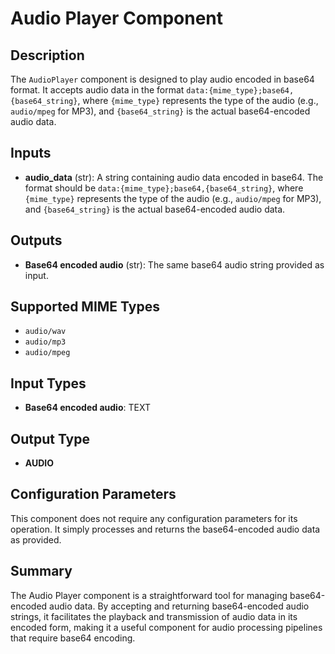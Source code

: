 # Audio Player Component

## Description


The `AudioPlayer` component is designed to play audio encoded in base64 format. It accepts audio data in the format `data:{mime_type};base64,{base64_string}`, where `{mime_type}` represents the type of the audio (e.g., `audio/mpeg` for MP3), and `{base64_string}` is the actual base64-encoded audio data.


## Inputs

- **audio_data** (str): A string containing audio data encoded in base64. The format should be `data:{mime_type};base64,{base64_string}`, where `{mime_type}` represents the type of the audio (e.g., `audio/mpeg` for MP3), and `{base64_string}` is the actual base64-encoded audio data.


## Outputs
- **Base64 encoded audio** (str): The same base64 audio string provided as input.

## Supported MIME Types
- `audio/wav`
- `audio/mp3`
- `audio/mpeg`

## Input Types

- **Base64 encoded audio**: TEXT

## Output Type

- **AUDIO**

## Configuration Parameters

This component does not require any configuration parameters for its operation. It simply processes and returns the base64-encoded audio data as provided.

## Summary

The Audio Player component is a straightforward tool for managing base64-encoded audio data. By accepting and returning base64-encoded audio strings, it facilitates the playback and transmission of audio data in its encoded form, making it a useful component for audio processing pipelines that require base64 encoding.